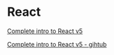 # React

[Complete intro to React v5](https://btholt.github.io/complete-intro-to-react-v5/)

[Complete intro to React v5 - gihtub](https://github.com/btholt/complete-intro-to-react-v5)
